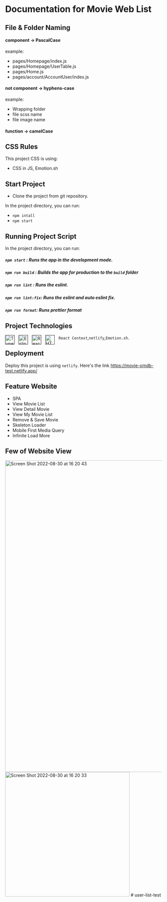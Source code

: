 # Documentation for Movie Web List

## File & Folder Naming

#### component -> PascalCase

example:

- pages/Homepage/index.js
- pages/Homepage/UserTable.js
- pages/Home.js
- pages/account/AccountUser/index.js

#### not component -> hyphens-case

example:

- Wrapping folder
- file scss name
- file image name

#### function -> camelCase

## CSS Rules
This project CSS is using: 
- CSS in JS, Emotion.sh

## Start Project
- Clone the project from git repository.

In the project directory, you can run:

- `npm intall`
- `npm start`

## Running Project Script
In the project directory, you can run:

##### `npm start` : Runs the app in the development mode.
##### `npm run build` : Builds the app for production to the `build` folder
##### `npm run lint` : Runs the eslint.
##### `npm run lint:fix`: Runs the eslint and auto eslint fix.
##### `npm run format`: Runs prettier format


## Project Technologies
[<img align="left" alt="Typescript" width="30px" src="https://cdn.jsdelivr.net/gh/devicons/devicon/icons/typescript/typescript-original.svg" style="padding-right:10px;" />]()[<img align="left" alt="Eslint" width="30px" src="https://cdn.jsdelivr.net/gh/devicons/devicon/icons/eslint/eslint-original.svg" style="padding-right:10px;" />]()[<img align="left" alt="React" width="30px" src="https://cdn.jsdelivr.net/gh/devicons/devicon/icons/react/react-original.svg" style="padding-right:10px;" />]()[<img align="left" alt="HTML5" width="30px" src="https://cdn.jsdelivr.net/gh/devicons/devicon/icons/html5/html5-original.svg" style="padding-right:10px;" />]()`React Context`,`netlify`,`Emotion.sh`.


## Deployment
Deploy this project is using `netlify`. Here's the link https://movie-omdb-test.netlify.app/

## Feature Website
- SPA
- View Movie List
- View Detail Movie
- View My Movie List
- Remove & Save Movie
- Skeleton Loader
- Mobile First Media Query
- Infinite Load More


## Few of Website View

<img width="1000" alt="Screen Shot 2022-08-30 at 16 20 43" src="https://user-images.githubusercontent.com/40421876/187401729-291eff4d-08d7-432c-960a-7601daa0a9de.png">
<img width="400" alt="Screen Shot 2022-08-30 at 16 20 33" src="https://user-images.githubusercontent.com/40421876/187401749-93367ee6-811e-4166-b1c0-19258afa80bc.png">
# user-list-test
